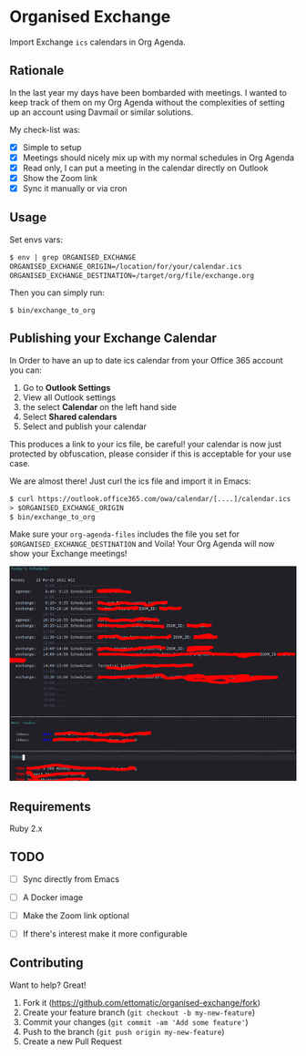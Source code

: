 # Organised Exchange
Import Exchange `ics` calendars in Org Agenda.

## Rationale
In the last year my days have been bombarded with meetings. I wanted to keep track of them on my Org Agenda without the complexities of setting up an account using Davmail or similar solutions.

My check-list was:
- [x] Simple to setup
- [x] Meetings should nicely mix up with my normal schedules in Org Agenda
- [x] Read only, I can put a meeting in the calendar directly on Outlook
- [x] Show the Zoom link
- [x] Sync it manually or via cron

## Usage

Set envs vars:

```
$ env | grep ORGANISED_EXCHANGE
ORGANISED_EXCHANGE_ORIGIN=/location/for/your/calendar.ics
ORGANISED_EXCHANGE_DESTINATION=/target/org/file/exchange.org
```

Then you can simply run:

```
$ bin/exchange_to_org
```


## Publishing your Exchange Calendar

In Order to have an up to date ics calendar from your Office 365 account you can:
1. Go to **Outlook Settings**
2. View all Outlook settings
3. the select **Calendar** on the left hand side
4. Select **Shared calendars**
5. Select and publish your calendar

This produces a link to your ics file, be careful! your calendar is now just protected by obfuscation, please consider if this is acceptable for your use case.

We are almost there! Just curl the ics file and import it in Emacs:
```
$ curl https://outlook.office365.com/owa/calendar/[....]/calendar.ics > $ORGANISED_EXCHANGE_ORIGIN
$ bin/exchange_to_org
```

Make sure your `org-agenda-files` includes the file you set for `$ORGANISED_EXCHANGE_DESTINATION` and Voila! Your Org Agenda will now show your Exchange meetings!

![Screenshot](img/org-agenda.png)

## Requirements

Ruby 2.x

## TODO

- [ ] Sync directly from Emacs
- [ ] A Docker image
- [ ] Make the Zoom link optional
- [ ] If there's interest make it more configurable


## Contributing

Want to help? Great!
1. Fork it (<https://github.com/ettomatic/organised-exchange/fork>)
2. Create your feature branch (`git checkout -b my-new-feature`)
3. Commit your changes (`git commit -am 'Add some feature'`)
4. Push to the branch (`git push origin my-new-feature`)
5. Create a new Pull Request
